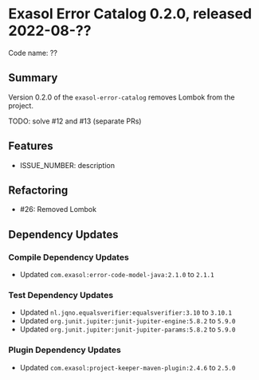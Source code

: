 # Exasol Error Catalog 0.2.0, released 2022-08-??

Code name: ??

## Summary

Version 0.2.0 of the `exasol-error-catalog` removes Lombok from the project.

TODO: solve #12 and #13 (separate PRs)

## Features

* ISSUE_NUMBER: description

## Refactoring

* #26: Removed Lombok

## Dependency Updates

### Compile Dependency Updates

* Updated `com.exasol:error-code-model-java:2.1.0` to `2.1.1`

### Test Dependency Updates

* Updated `nl.jqno.equalsverifier:equalsverifier:3.10` to `3.10.1`
* Updated `org.junit.jupiter:junit-jupiter-engine:5.8.2` to `5.9.0`
* Updated `org.junit.jupiter:junit-jupiter-params:5.8.2` to `5.9.0`

### Plugin Dependency Updates

* Updated `com.exasol:project-keeper-maven-plugin:2.4.6` to `2.5.0`
